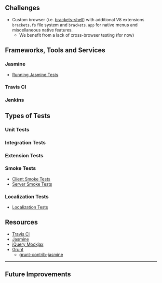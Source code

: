 ## Challenges

* Custom browser (i.e. [brackets-shell](https://github.com/adobe/brackets-shell)) with additional V8 extensions `brackets.fs` file system and `brackets.app` for native menus and miscellaneous native features.
    * We benefit from a lack of cross-browser testing (for now)

## Frameworks, Tools and Services

### Jasmine
* [Running Jasmine Tests](https://github.com/adobe/brackets/wiki/Running-Brackets-Unit-Tests)

### Travis CI

### Jenkins

## Types of Tests

### Unit Tests
### Integration Tests
### Extension Tests
### Smoke Tests
* [Client Smoke Tests](https://github.com/adobe/brackets/wiki/Brackets-Smoke-Tests)
* [Server Smoke Tests](https://github.com/adobe/brackets/wiki/Brackets-Server-Smoke-Tests)
### Localization Tests
* [Localization Tests](https://github.com/adobe/brackets/wiki/Localization-Tests)

## Resources

* [Travis CI](http://about.travis-ci.org/)
* [Jasmine](http://pivotal.github.io/jasmine/)
* [jQuery Mockjax](https://github.com/appendto/jquery-mockjax)
* [Grunt](http://gruntjs.com/)
    * [grunt-contrib-jasmine](https://github.com/gruntjs/grunt-contrib-jasmine)

----

## Future Improvements